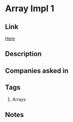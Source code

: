 # Array Impl 1

## Link

[Here](https://www.interviewbit.com/problems/arrayimpl1/)

## Description

## Companies asked in

## Tags

1. Arrays

## Notes